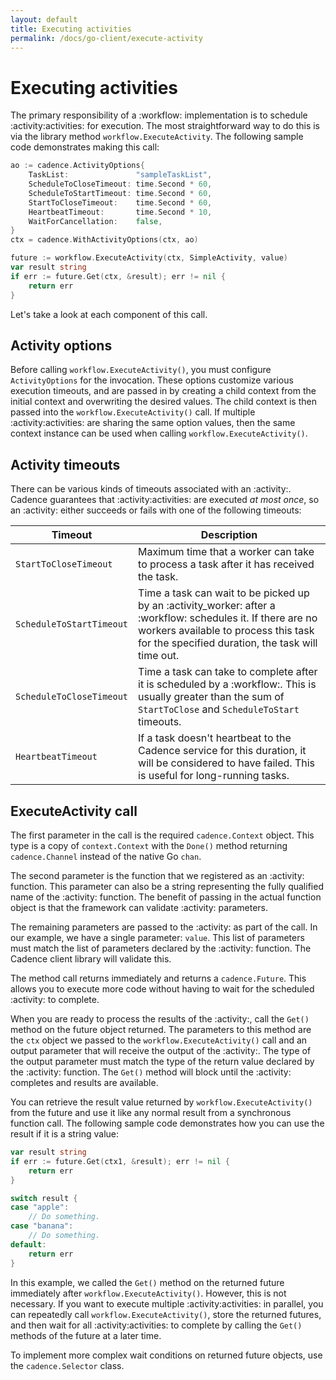 ```yaml
---
layout: default
title: Executing activities
permalink: /docs/go-client/execute-activity
---
```


# Executing activities

The primary responsibility of a :workflow: implementation is to schedule :activity:activities: for execution. The
most straightforward way to do this is via the library method `workflow.ExecuteActivity`. The following
sample code demonstrates making this call:

```go
ao := cadence.ActivityOptions{
    TaskList:               "sampleTaskList",
    ScheduleToCloseTimeout: time.Second * 60,
    ScheduleToStartTimeout: time.Second * 60,
    StartToCloseTimeout:    time.Second * 60,
    HeartbeatTimeout:       time.Second * 10,
    WaitForCancellation:    false,
}
ctx = cadence.WithActivityOptions(ctx, ao)

future := workflow.ExecuteActivity(ctx, SimpleActivity, value)
var result string
if err := future.Get(ctx, &result); err != nil {
    return err
}
```
Let's take a look at each component of this call.

## Activity options

Before calling `workflow.ExecuteActivity()`, you must configure `ActivityOptions` for the
invocation. These options customize various execution timeouts, and are passed in by creating a child
context from the initial context and overwriting the desired values. The child context is then passed
into the `workflow.ExecuteActivity()` call. If multiple :activity:activities: are sharing the same option
values, then the same context instance can be used when calling `workflow.ExecuteActivity()`.

## Activity timeouts

There can be various kinds of timeouts associated with an :activity:. Cadence guarantees that :activity:activities:
are executed *at most once*, so an :activity: either succeeds or fails with one of the following timeouts:

Timeout | Description
--- | ---
`StartToCloseTimeout` | Maximum time that a worker can take to process a task after it has received the task.
`ScheduleToStartTimeout` | Time a task can wait to be picked up by an :activity_worker: after a :workflow: schedules it. If there are no workers available to process this task for the specified duration, the task will time out.
`ScheduleToCloseTimeout` | Time a task can take to complete after it is scheduled by a :workflow:. This is usually greater than the sum of `StartToClose` and `ScheduleToStart` timeouts.
`HeartbeatTimeout` | If a task doesn't heartbeat to the Cadence service for this duration, it will be considered to have failed. This is useful for long-running tasks.

## ExecuteActivity call

The first parameter in the call is the required `cadence.Context` object. This type is a copy of
`context.Context` with the `Done()` method returning `cadence.Channel` instead of the native Go `chan`.

The second parameter is the function that we registered as an :activity: function. This parameter can
also be a string representing the fully qualified name of the :activity: function. The benefit of passing
in the actual function object is that the framework can validate :activity: parameters.

The remaining parameters are passed to the :activity: as part of the call. In our example, we have a
single parameter: `value`. This list of parameters must match the list of parameters declared by
the :activity: function. The Cadence client library will validate this.

The method call returns immediately and returns a `cadence.Future`. This allows you to execute more
code without having to wait for the scheduled :activity: to complete.

When you are ready to process the results of the :activity:, call the `Get()` method on the future
object returned. The parameters to this method are the `ctx` object we passed to the
`workflow.ExecuteActivity()` call and an output parameter that will receive the output of the
:activity:. The type of the output parameter must match the type of the return value declared by the
:activity: function. The `Get()` method will block until the :activity: completes and results are
available.

You can retrieve the result value returned by `workflow.ExecuteActivity()` from the future and use
it like any normal result from a synchronous function call. The following sample code demonstrates how
you can use the result if it is a string value:

```go
var result string
if err := future.Get(ctx1, &result); err != nil {
    return err
}

switch result {
case "apple":
    // Do something.
case "banana":
    // Do something.
default:
    return err
}
```
In this example, we called the `Get()` method on the returned future immediately after `workflow.ExecuteActivity()`.
However, this is not necessary. If you want to execute multiple :activity:activities: in parallel, you can
repeatedly call `workflow.ExecuteActivity()`, store the returned futures, and then wait for all
:activity:activities: to complete by calling the `Get()` methods of the future at a later time.

To implement more complex wait conditions on returned future objects, use the `cadence.Selector` class.
